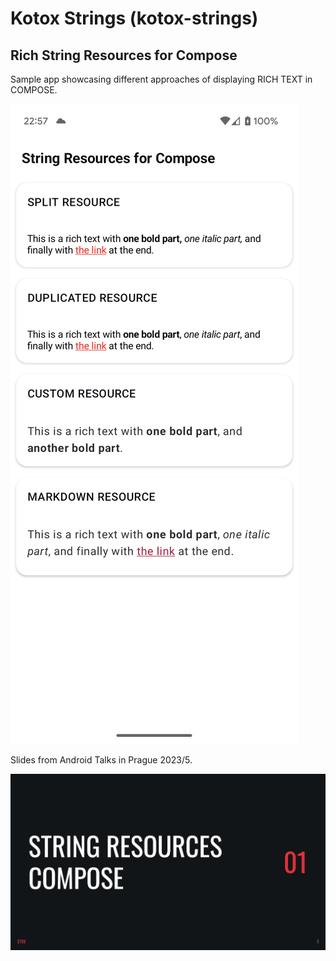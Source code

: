 # Kotox Strings (kotox-strings)

## Rich String Resources for Compose

Sample app showcasing different approaches of displaying RICH TEXT in COMPOSE.

![STRINGS](./extras/doc/strings_main_screen.png)

Slides from Android Talks in Prague 2023/5.  

[![Android Talks 2023/5 slides](../extras/documents/strings/scr_rich_string_resources.png)](../extras/documents/strings/StringResrouces-slides.pdf)
